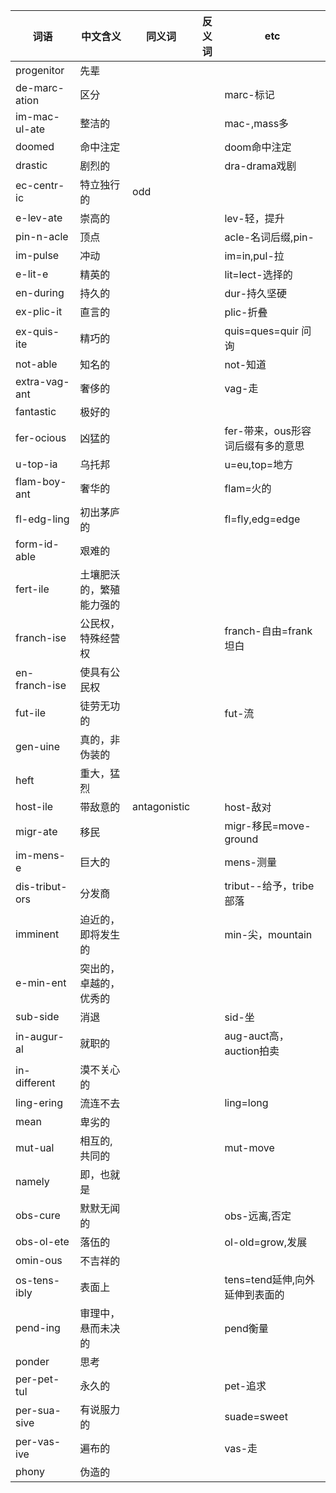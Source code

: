 | 词语           | 中文含义                 | 同义词       | 反义词 | etc                               |
|----------------|--------------------------|--------------|--------|-----------------------------------|
| progenitor     | 先辈                     |
| de-marc-ation  | 区分                     |              |        | marc-标记                         |
| im-mac-ul-ate  | 整洁的                   |              |        | mac-,mass多                       |
| doomed         | 命中注定                 |              |        | doom命中注定                      |
| drastic        | 剧烈的                   |              |        | dra-drama戏剧                     |
| ec-centr-ic    | 特立独行的               | odd          |        |                                   |
| e-lev-ate      | 崇高的                   |              |        | lev-轻，提升                      |
| pin-n-acle     | 顶点                     |              |        | acle-名词后缀,pin-                |
| im-pulse       | 冲动                     |              |        | im=in,pul-拉                      |
| e-lit-e        | 精英的                   |              |        | lit=lect-选择的                   |
| en-during      | 持久的                   |              |        | dur-持久坚硬                      |
| ex-plic-it     | 直言的                   |              |        | plic-折叠                         |
| ex-quis-ite    | 精巧的                   |              |        | quis=ques=quir 问询               |
| not-able       | 知名的                   |              |        | not-知道                          |
| extra-vag-ant  | 奢侈的                   |              |        | vag-走                            |
| fantastic      | 极好的                   |              |        |                                   |
| fer-ocious     | 凶猛的                   |              |        | fer-带来，ous形容词后缀有多的意思 |
| u-top-ia       | 乌托邦                   |              |        | u=eu,top=地方                     |
| flam-boy-ant   | 奢华的                   |              |        | flam=火的                         |
| fl-edg-ling    | 初出茅庐的               |              |        | fl=fly,edg=edge                   |
| form-id-able   | 艰难的                   |
| fert-ile       | 土壤肥沃的，繁殖能力强的 |
| franch-ise     | 公民权，特殊经营权       |              |        | franch-自由=frank 坦白            |
| en-franch-ise  | 使具有公民权             |              |        |                                   |
| fut-ile        | 徒劳无功的               |              |        | fut-流                            |
| gen-uine       | 真的，非伪装的           |              |        |                                   |
| heft           | 重大，猛烈               |              |        |                                   |
| host-ile       | 带敌意的                 | antagonistic |        | host-敌对                         |
| migr-ate       | 移民                     |              |        | migr-移民=move-ground             |
| im-mens-e      | 巨大的                   |              |        | mens-测量                         |
| dis-tribut-ors | 分发商                   |              |        | tribut--给予，tribe部落           |
| imminent       | 迫近的，即将发生的       |              |        | min-尖，mountain                  |
| e-min-ent      | 突出的，卓越的，优秀的   |              |        |                                   |
| sub-side       | 消退                     |              |        | sid-坐                            |
| in-augur-al    | 就职的                   |              |        | aug-auct高，auction拍卖           |
| in-different   | 漠不关心的               |              |        |                                   |
| ling-ering     | 流连不去                 |              |        | ling=long                         |
| mean           | 卑劣的                   |              |        |                                   |
| mut-ual        | 相互的,共同的            |              |        | mut-move                          |
| namely         | 即，也就是               |              |        |                                   |
| obs-cure       | 默默无闻的               |              |        | obs-远离,否定                     |
| obs-ol-ete     | 落伍的                   |              |        | ol-old=grow,发展                  |
| omin-ous       | 不吉祥的                 |              |        |
| os-tens-ibly   | 表面上                   |              |        | tens=tend延伸,向外延伸到表面的    |
| pend-ing       | 审理中，悬而未决的       |              |        | pend衡量                          |
| ponder         | 思考                     |              |        |                                   |
| per-pet-tul    | 永久的                   |              |        | pet-追求                          |
| per-sua-sive   | 有说服力的               |              |        | suade=sweet                       |
| per-vas-ive    | 遍布的                   |              |        | vas-走                            |
| phony          | 伪造的                   |              |        |                                   |

